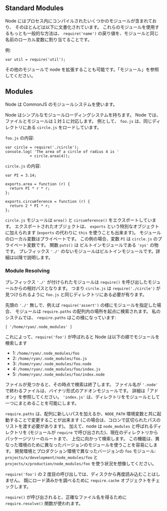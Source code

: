 ## Standard Modules

<!--

Node comes with a number of modules that are compiled in to the process,
most of which are documented below.  The most common way to use these modules
is with `require('name')` and then assigning the return value to a local
variable with the same name as the module.

-->
Node にはプロセス内にコンパイルされたいくつかのモジュールが含まれており、
そのほとんどは以下に文書化されています。
これらのモジュールを使用するもっとも一般的な方法は、
`require('name')` の戻り値を、モジュールと同じ名前のローカル変数に割り当てることです。

<!--

Example:

-->
例:

    var util = require('util');

<!--

It is possible to extend node with other modules.  See `'Modules'`

-->
その他のモジュールで node を拡張することも可能です。「モジュール」を参照してください。

## Modules

<!--

Node uses the CommonJS module system.

-->
Node は CommonJS のモジュールシステムを使います。

<!--

Node has a simple module loading system.  In Node, files and modules are in
one-to-one correspondence.  As an example, `foo.js` loads the module
`circle.js` in the same directory.

-->
Node はシンプルなモジュールローディングシステムを持ちます。
Node では、ファイルとモジュールは１対１に対応します。
例として、 `foo.js` は、同じディレクトリにある `circle.js` をロードしています。

<!--

The contents of `foo.js`:

-->
`foo.js` の内容:

    var circle = require('./circle');
    console.log( 'The area of a circle of radius 4 is '
               + circle.area(4));

<!--

The contents of `circle.js`:

-->
`circle.js` の内容:

    var PI = 3.14;

    exports.area = function (r) {
      return PI * r * r;
    };

    exports.circumference = function (r) {
      return 2 * PI * r;
    };

<!--

The module `circle.js` has exported the functions `area()` and
`circumference()`.  To export an object, add to the special `exports`
object.  (Alternatively, one can use `this` instead of `exports`.) Variables
local to the module will be private. In this example the variable `PI` is
private to `circle.js`. The function `puts()` comes from the module `'util'`,
which is a built-in module. Modules which are not prefixed by `'./'` are
built-in module--more about this later.

-->
`circle.js` モジュールは `area()` と `circumference()` をエクスポートしています。
エクスポートされたオブジェクトは、 `exports` という特別なオブジェクトに加えられます
(`exports` の代わりに `this` を使うことも出来ます)。
モジュールのローカル変数はプライベートです。
この例の場合、変数 `PI` は `circle.js` のプライベート変数です。
関数 `puts()` は ビルトインモジュールである `'sys'` の物です。
プレフィックス `'./'` のないモジュールはビルトインモジュールです。詳細は以降で説明します。

### Module Resolving

<!--

A module prefixed with `'./'` is relative to the file calling `require()`.
That is, `circle.js` must be in the same directory as `foo.js` for
`require('./circle')` to find it.

-->
プレフィックス `'./'` が付けられたモジュールは `require()` を呼び出したモジュールからの相対パスとなります。
つまり `circle.js` は `require('./circle')` が見つけられるように `foo.js` と同じディレクトリにある必要が有ります。

<!--

Without the leading `'./'`, like `require('assert')` the module is searched
for in the `require.paths` array. `require.paths` on my system looks like
this:

-->
先頭の `'./'` 無しで、例えば `require('assert')` の様にモジュールを指定した場合、
モジュールは `require.paths` の配列内の場所を起点に検索されます。
私のシステムでは、 `require.paths` はこの様になっています: 

`[ '/home/ryan/.node_modules' ]`

<!--

That is, when `require('foo')` is called Node looks for:

-->
これによって、`require('foo')` が呼ばれると Node は以下の順でモジュールを検索します

* 1: `/home/ryan/.node_modules/foo`
* 2: `/home/ryan/.node_modules/foo.js`
* 3: `/home/ryan/.node_modules/foo.node`
* 4: `/home/ryan/.node_modules/foo/index.js`
* 5: `/home/ryan/.node_modules/foo/index.node`

<!--

interrupting once a file is found. Files ending in `'.node'` are binary Addon
Modules; see 'Addons' below. `'index.js'` allows one to package a module as
a directory.

-->
ファイルが見つかると、その時点で検索は終了します。
ファイル名が `'.node'` で終わるファイルは、バイナリ形式のアドオンモジュールです。
詳細は「アドオン」を参照してください。
`'index.js'` は、ディレクトリをモジュールとして一つにまとめることを可能にします。

<!--

`require.paths` can be modified at runtime by simply unshifting new
paths onto it, or at startup with the `NODE_PATH` environmental
variable (which should be a list of paths, colon separated).
Additionally node will search for directories called `node_modules` starting
at the current directory (of the module calling `require`) and upwards
towards the root of the package tree.
This feature makes it easy to have different module versions for different
environments. Imagine the situation where you have a devopment environment
and a production environment each with a different version of the `foo`
module: `projects/x/development/node_modules/foo` and
`projects/x/production/node_modules/foo`.

-->
`require.paths` は、配列に新しいパスを加えるか、`NODE_PATH` 環境変数と共に起動することで変更することが出来ます
(この場合は、コロンで区切られたパスのリストを渡す必要があります)。
加えて、node は `node_modules` と呼ばれるディレクトリを
(モジュールが `require` で呼び出された)、現在のディレクトリからパッケージツリーのルートまで、
上位に向かって検索します。
この機能は、異なった環境のために異なったバージョンのモジュールを使うことを容易にします。
開発環境とプロダクション環境で異なったバージョンの `foo` モジュール:
`projects/x/development/node_modules/foo` と `projects/x/production/node_modules/foo`
を使う状況を想像してください。


<!--

The second time `require('foo')` is called, it is not loaded again from
disk. It looks in the `require.cache` object to see if it has been loaded
before.

-->
`require('foo')` の 2 度目の呼び出しでは、ディスクから再度読み込むことはしません。
既にロード済みかを調べるために `require.cache` オブジェクトをチェックします。

<!--

To get the exact filename that will be loaded when `require()` is called, use
the `require.resolve()` function.

-->
`require()` が呼び出されると、正確なファイル名を得るために
`require.resolve()` 関数が使われます。
